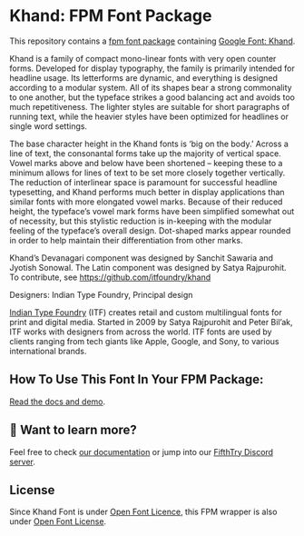 # Khand: FPM Font Package

This repository contains a [fpm font package](https://fpm.dev/featured/fonts/) containing [Google Font: 
Khand](https://fonts.google.com/specimen/Khand/about).

Khand is a family of compact mono-linear fonts with very open counter forms. Developed for display typography, the family is primarily intended for headline usage. Its letterforms are dynamic, and everything is designed according to a modular system. All of its shapes bear a strong commonality to one another, but the typeface strikes a good balancing act and avoids too much repetitiveness. The lighter styles are suitable for short paragraphs of running text, while the heavier styles have been optimized for headlines or single word settings.

The base character height in the Khand fonts is ‘big on the body.’ Across a line of text, the consonantal forms take up the majority of vertical space. Vowel marks above and below have been shortened – keeping these to a minimum allows for lines of text to be set more closely together vertically. The reduction of interlinear space is paramount for successful headline typesetting, and Khand performs much better in display applications than similar fonts with more elongated vowel marks. Because of their reduced height, the typeface’s vowel mark forms have been simplified somewhat out of necessity, but this stylistic reduction is in-keeping with the modular feeling of the typeface’s overall design. Dot-shaped marks appear rounded in order to help maintain their differentiation from other marks.

Khand’s Devanagari component was designed by Sanchit Sawaria and Jyotish Sonowal. The Latin component was designed by Satya Rajpurohit. To contribute, see https://github.com/itfoundry/khand

Designers: Indian Type Foundry, Principal design

[Indian Type Foundry](http://www.indiantypefoundry.com/) (ITF) creates retail and custom multilingual fonts for print and digital media. Started in 2009 by Satya Rajpurohit and Peter Bil’ak, ITF works with designers from across the world. ITF fonts are used by clients ranging from tech giants like Apple, Google, and Sony, to various international brands.

## How To Use This Font In Your FPM Package:

[Read the docs and demo](https://fifthtry.github.io/khand-font).


## 👀 Want to learn more?

Feel free to check [our documentation](https://fpm.dev/) or jump into our [FifthTry Discord 
server](https://discord.gg/bucrdvptYd).

## License

Since Khand Font is under [Open Font Licence](https://fonts.google.com/specimen/Khand/about), this FPM wrapper is also
under [Open Font License](LICENSE).




